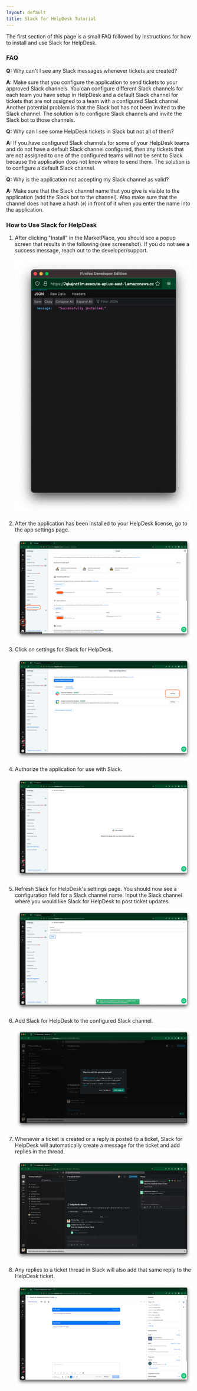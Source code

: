 ```yaml
---
layout: default
title: Slack for HelpDesk Tutorial
---
```


The first section of this page is a small FAQ followed by instructions for how to install and use Slack for HelpDesk.

### FAQ

**Q:** Why can't I see any Slack messages whenever tickets are created?

**A:** Make sure that you configure the application to send tickets to your approved Slack channels. You can configure different Slack channels for each team you have setup in HelpDesk and a default Slack channel for tickets that are not assigned to a team with a configured Slack channel. Another potential problem is that the Slack bot has not been invited to the Slack channel. The solution is to configure Slack channels and invite the Slack bot to those channels.

**Q:** Why can I see some HelpDesk tickets in Slack but not all of them?

**A:** If you have configured Slack channels for some of your HelpDesk teams and do not have a default Slack channel configured, then any tickets that are not assigned to one of the configured teams will not be sent to Slack because the application does not know where to send them. The solution is to configure a default Slack channel.

**Q:** Why is the application not accepting my Slack channel as valid?

**A:** Make sure that the Slack channel name that you give is visible to the application (add the Slack bot to the channel). Also make sure that the channel does not have a hash (`#`) in front of it when you enter the name into the application.

### How to Use Slack for HelpDesk

1. After clicking "Install" in the MarketPlace, you should see a popup screen that results in the following (see screenshot). If you do not see a success message, reach out to the developer/support.

    ![Screenshot of LiveChat installation success](/assets/img/slack-livechat-install-success.png)

2. After the application has been installed to your HelpDesk license, go to the app settings page.

    ![Screenshot of HelpDesk app settings page](/assets/img/helpdesk-app-settings.png)

3. Click on settings for Slack for HelpDesk.

    ![Screenshot of Slack for HelpDesk settings button](/assets/img/slack-for-helpdesk-settings-button.png)

4. Authorize the application for use with Slack.

    ![Screenshot of Slack for HelpDesk Slack button](/assets/img/slack-for-helpdesk-calendar-slack-button.png)

5. Refresh Slack for HelpDesk's settings page. You should now see a configuration field for a Slack channel name. Input the Slack channel where you would like Slack for HelpDesk to post ticket updates.

    ![Screenshot of Slack for HelpDesk settings page](/assets/img/slack-for-helpdesk-settings.png)

6. Add Slack for HelpDesk to the configured Slack channel.

    ![Screenshot of Slack for HelpDesk being added to Slack channel](/assets/img/slack-for-helpdesk-add-to-channel.png)

7. Whenever a ticket is created or a reply is posted to a ticket, Slack for HelpDesk will automatically create a message for the ticket and add replies in the thread.

    ![Screenshot of Slack for HelpDesk posting to a Slack channel](/assets/img/slack-for-helpdesk-in-slack.png)

8. Any replies to a ticket thread in Slack will also add that same reply to the HelpDesk ticket.

    ![Screenshot of Slack for HelpDesk posting Slack reply to HelpDesk ticket](/assets/img/slack-for-helpdesk-section-in-helpdesk-ticket.png)
